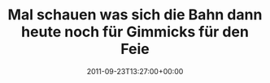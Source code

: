 ---
retweeted: false
source: <a href="http://termtter.org/" rel="nofollow">Termtter</a>
entities:
  hashtags: []
  symbols: []
  user_mentions: []
  urls: []
display_text_range:
- '0'
- '135'
favorite_count: '0'
id_str: '117228473499656192'
truncated: false
retweet_count: '0'
id: '117228473499656192'
created_at: Fri Sep 23 13:27:00 +0000 2011
favorited: false
full_text: Mal schauen was sich die Bahn dann heute noch für Gimmicks für den Feierabend-ICE
  BLN-&gt;LE ausdenken wird. Tippe auf &gt; 10 Minuten.
lang: de
tags:
- pesos/twitter
date: '2011-09-23T13:27:00+00:00'
src: https://twitter.com/bascht/status/117228473499656192
original_url: https://twitter.com/bascht/status/117228473499656192
type: twitter_tweet
text: Mal schauen was sich die Bahn dann heute noch für Gimmicks für den Feierabend-ICE
  BLN-&gt;LE ausdenken wird. Tippe auf &gt; 10 Minuten.
title: Mal schauen was sich die Bahn dann heute noch für Gimmicks für den Feie

---